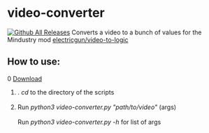 # video-converter
[![Github All Releases](https://img.shields.io/github/downloads/electricgun/video-converter/total.svg)]()
Converts a video to a bunch of values for the Mindustry mod [electricgun/video-to-logic](https://github.com/ElectricGun/video-to-logic "video-to-logic")

## How to use:
0 [Download](https://github.com/ElectricGun/video-converter/releases/latest)
1. . *cd* to the directory of the scripts <br> <br>
2. Run *python3 video-converter.py "path/to/video"* (args) <br> <br>
Run *python3 video-converter.py -h* for list of args <br> <br>
